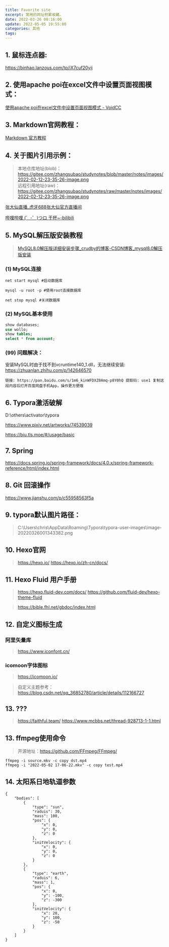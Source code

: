 ```yaml
---
title: Favorite site
excerpt: 常用的网址积累收藏。
date: 2022-03-26 00:16:00
update: 2022-05-05 19:55:00
categories: 其他
tags:
---
```

## 1. 鼠标连点器:

https://binhao.lanzous.com/tp/iX7cuf20yij

## 2. 使用apache poi在excel文件中设置页面视图模式：

[使用apache poi在excel文件中设置页面视图模式 - VoidCC](http://cn.voidcc.com/question/p-dzzhcngh-va.html)

## 3. Markdown官网教程：

[Markdown 官方教程](https://markdown.com.cn/)

## 4. 关于图片引用示例：

> 本地仓库地址(blob)：  https://gitee.com/zhangsubao/studynotes/blob/master/notes/images/2022-02-12-23-35-26-image.png  
> 远程引用地址(raw)：  https://gitee.com/zhangsubao/studynotes/raw/master/notes/images/2022-02-12-23-35-26-image.png

[张大仙直播_虎牙688张大仙官方直播间](https://www.huya.com/688)

[哔哩哔哩 (゜-゜)つロ 干杯~-bilibili](https://www.bilibili.com/)

## 5. MySQL解压版安装教程

> [MySQL8.0解压版详细安装步骤_crudby的博客-CSDN博客_mysql8.0解压版安装](https://blog.csdn.net/crudby/article/details/100051007)

### (1) MySQL连接

```
net start mysql #启动数据库

mysql -u root -p #使用root连接数据库

net stop mysql #关闭数据库
```

### (2) MySQL基本使用

```sql
show databases;
use wollo;
show tables;
select * from account;
```

### (99) 问题解决：

安装MySQL时由于找不到vcruntime140_1.dll，无法继续安装: https://zhuanlan.zhihu.com/p/142646570

```
链接: https://pan.baidu.com/s/1m6_kinWFDXZ0Amq-p8Y0hQ 提取码: use1 复制这段内容后打开百度网盘手机App，操作更方便哦
```

## 6. Typora激活破解

D:\others\activator\typora

https://www.pixiv.net/artworks/74539039

https://biu.tls.moe/#/usage/basic

## 7. Spring

https://docs.spring.io/spring-framework/docs/4.0.x/spring-framework-reference/html/index.html

## 8. Git 回滚操作

https://www.jianshu.com/p/c55958563f5a

## 9. typora默认图片路径：

> C:\Users\chris\AppData\Roaming\Typora\typora-user-images\image-20220326001343382.png

## 10. Hexo官网
> https://hexo.io/
> https://hexo.io/zh-cn/docs/

## 11. Hexo Fluid 用户手册
> https://hexo.fluid-dev.com/docs/
> https://github.com/fluid-dev/hexo-theme-fluid


> https://bible.fhl.net/gbdoc/index.html


## 12. 自定义图标生成
### 阿里矢量库
> https://www.iconfont.cn/
### icomoon字体图标
> https://icomoon.io/

> 自定义主题参考：https://blog.csdn.net/qq_36852780/article/details/112166727

## 13. ???
> https://faithful.team/
> https://www.mcbbs.net/thread-928713-1-1.html


## 13. ffmpeg使用命令
> 开源地址：https://github.com/FFmpeg/FFmpeg/
```
ffmpeg -i source.mkv -c copy dst.mp4
ffmpeg -i "2022-05-02 17-06-22.mkv" -c copy test.mp4
```

## 14. 太阳系日地轨道参数
```
{
	"bodies": [
		{
			"type": "sun",
			"raduis": 30,
			"mass": 100,
			"pos": {
				"x": 0,
				"y": 0,
				"z": 0
			},
			"initVelocity": {
				"x": 0,
				"y": 0,
				"z": 0
			}
		},
		{
			"type": "earth",
			"raduis": 6,
			"mass": 1,
			"pos": {
				"x": 0,
				"y": -100,
				"z": -300
			},
			"initVelocity": {
				"x": 20,
				"y": 100,
				"z": -50
			}
		}
	]
}
```